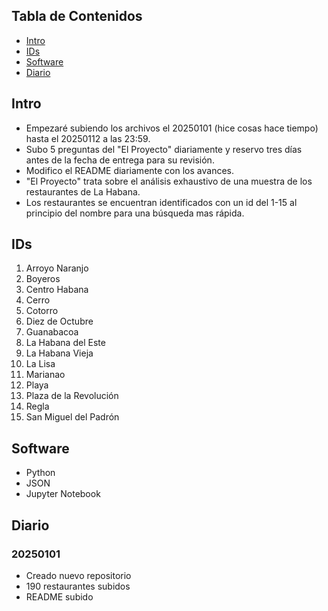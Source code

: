 
## Tabla de Contenidos

- [Intro](#intro)
- [IDs](#ids)
- [Software](#software)
- [Diario](#diario)

## Intro

- Empezaré subiendo los archivos el 20250101 (hice cosas hace tiempo) hasta el 20250112  a las 23:59.
- Subo 5 preguntas del "El Proyecto" diariamente y reservo tres días antes de la fecha de entrega para su revisión.
- Modifico el README diariamente con los avances.
- "El Proyecto" trata sobre el análisis exhaustivo de una muestra de los restaurantes de La Habana.
- Los restaurantes se encuentran identificados con un id del 1-15 al principio del nombre para una búsqueda mas rápida.
## IDs

1. Arroyo Naranjo
2. Boyeros
3. Centro Habana 
4. Cerro
5. Cotorro
6. Diez de Octubre
7. Guanabacoa
8. La Habana del Este
9. La Habana Vieja
10. La Lisa
11. Marianao
12. Playa
13. Plaza de la Revolución
14. Regla
15. San Miguel del Padrón
## Software

- Python 
- JSON
- Jupyter Notebook

## Diario


### 20250101
- Creado nuevo repositorio
- 190 restaurantes subidos
- README subido